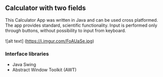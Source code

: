 ## Calculator with two fields
This Calculator App was written in Java and can be used cross platformed. The app provides standard, scientific functionality.
Input is performed only through buttons, without possibility to input from keyboard.\
\
![alt text] (https://i.imgur.com/FoAUaSe.jpg)

### Interface libraries
* Java Swing
* Abstract Window Toolkit (AWT)

